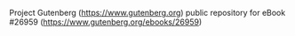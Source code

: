 Project Gutenberg (https://www.gutenberg.org) public repository for eBook #26959 (https://www.gutenberg.org/ebooks/26959)
